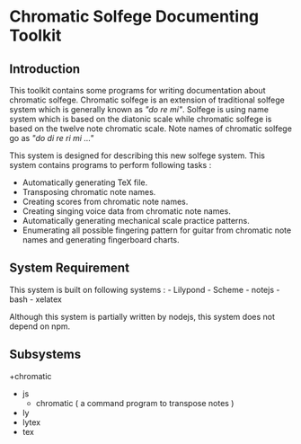 
Chromatic Solfege Documenting Toolkit
=======================================

## Introduction

This toolkit contains some programs for writing documentation about chromatic
solfege. Chromatic solfege is an extension of traditional solfege system which
is generally known as *"do re mi"*. Solfege is using name system which is based
on the diatonic scale while chromatic solfege is based on the twelve note
chromatic scale. Note names of chromatic solfege go as *"do di re ri mi ..."*

This system is designed for describing this new solfege system. This system
contains programs to perform following tasks : 

- Automatically generating TeX file.
- Transposing chromatic note names.
- Creating scores from chromatic note names.
- Creating singing voice data from chromatic note names.
- Automatically generating mechanical scale practice patterns.
- Enumerating all possible fingering pattern for guitar from chromatic note
  names and generating fingerboard charts.

## System Requirement

This system is built on following systems :
	- Lilypond
	- Scheme
	- notejs 
	- bash
	- xelatex

Although this system is partially written by nodejs, this system does not depend on npm.

## Subsystems

+chromatic
  + js
    + chromatic ( a command program to transpose notes )
  + ly
  + lytex
  + tex

